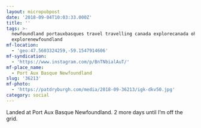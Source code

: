 ```yaml
---
layout: micropubpost
date: '2018-09-04T10:03:33.000Z'
title: ''
tags: >-
  newfoundland portauxbasques travel travelling canada explorecanada ohcanada
  explorenewfoundland
mf-location:
  - 'geo:47.5603324259,-59.1547914606'
mf-syndication:
  - 'https://www.instagram.com/p/BnTNbialAuT/'
mf-place_name:
  - Port Aux Basque Newfoundland
slug: '36213'
mf-photo:
  - 'https://patdryburgh.com/media/2018-09-36213/igk-dkv50.jpg'
category: social
---
```

Landed at Port Aux Basque Newfoundland. 2 more days until I’m off the grid.